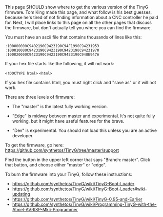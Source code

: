 This page SHOULD show where to get the various version of the TinyG firmware.  Tom King made this page, and what follow is his best guesses, because he's tired of not finding information about a CNC controller he paid for. Next, I will place links to this page on all the other pages that discuss the firmware, but don't actually tell you where you can find the firmware.

You must have an ascii file that contains thousands of lines like this:

`:100000000C9402190C9423190C94F1990C94231953`
`:100010000C9423190C9423190C9423190C94231970`
`:100020000C9423190C9423190C9423190C948E947A`

If your hex file starts like the following, it will not work:

`<!DOCTYPE html>`
`<html>`

If you hex file contains html, you must right click and "save as" or it will not work.

There are three levels of firmware:
* The "master" is the latest fully working version.  

* "Edge" is midway between master and experimental. It's not quite fully working, but 
it might have useful features for the brave.

* "Dev" is experimental. You should not load this unless you are an active developer.

To get the firmware, go here: https://github.com/synthetos/TinyG/tree/master/support

Find the button in the upper left corner that says "Branch: master". Click that button, and choose either "master" or "edge".

To burn the firmware into your TinyG, follow these instructions:

* https://github.com/synthetos/TinyG/wiki/TinyG-Boot-Loader
* https://github.com/synthetos/TinyG/wiki/TinyG-Boot-Loader#wiki-updating
* https://github.com/synthetos/TinyG/wiki/TinyG-0.95-and-Earlier
* https://github.com/synthetos/TinyG/wiki/Programming-TinyG-with-the-Atmel-AVRISP-Mkii-Programmer